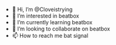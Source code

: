 - 👋 Hi, I’m @Cloveistrying
- 👀 I’m interested in beatbox
- 🌱 I’m currently learning beatbox
- 💞️ I’m looking to collaborate on beatbox
- 📫 How to reach me bat signal

<!---
Cloveistrying/Cloveistrying is a ✨ special ✨ repository because its `README.md` (this file) appears on your GitHub profile.
You can click the Preview link to take a look at your changes.
--->
